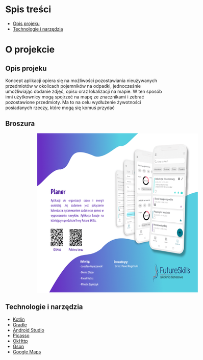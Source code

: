 # Spis treści
* [Opis projeku](#opis-projeku)
* [Technologie i narzędzia](#technologie-i-narzędzia)

# O projekcie

## Opis projeku
Koncept aplikacji opiera się na możliwości pozostawiania nieużywanych przedmiotów w okolicach pojemników na odpadki, jednocześnie umożliwiając dodanie zdjęć, opisu oraz lokalizacji na mapie. W ten sposób inni użytkownicy mogą spojrzeć na mapę ze znacznikami i zebrać pozostawione przedmioty. Ma to na celu wydłużenie żywotności posiadanych rzeczy, które mogą się komuś przydać

## Broszura

<p align="center">
  <img src="https://github.com/jarekkopaczewski/Planer/blob/dbb367dfc9315b201b3580fd8a2619ad51263df0/screens/planer-broszura/planer-broszura-1.png" height="500" hspace="100"/>
</p>

## Technologie i narzędzia

* [Kotlin](https://www.java.com/pl/)
* [Gradle](https://gradle.org/)
* [Android Studio](https://developer.android.com/studio)
* [Picasso](https://github.com/projectlombok/lombok)
* [OkHttp](https://github.com/google/guava)
* [Gson](https://junit.org/junit5/)
* [Google Maps](https://site.mockito.org/)
